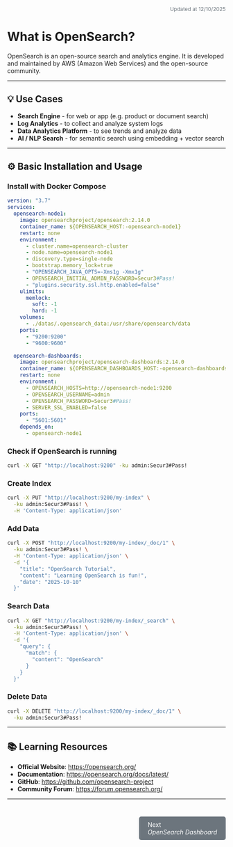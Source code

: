 <div style="text-align: right; color: #6c757d; font-size: 12px; margin-bottom: 20px;">
Updated at 12/10/2025
</div>

# What is OpenSearch?

OpenSearch is an open-source search and analytics engine. It is developed and maintained by AWS (Amazon Web Services) and the open-source community.

--------------------------------------------------------------------------------

## 💡 Use Cases

- **Search Engine** - for web or app (e.g. product or document search)
- **Log Analytics** - to collect and analyze system logs
- **Data Analytics Platform** - to see trends and analyze data
- **AI / NLP Search** - for semantic search using embedding + vector search

--------------------------------------------------------------------------------

## ⚙️ Basic Installation and Usage

### Install with Docker Compose

```yaml
version: "3.7"
services:
  opensearch-node1:
    image: opensearchproject/opensearch:2.14.0
    container_name: ${OPENSEARCH_HOST:-opensearch-node1}
    restart: none
    environment:
      - cluster.name=opensearch-cluster
      - node.name=opensearch-node1
      - discovery.type=single-node
      - bootstrap.memory_lock=true
      - "OPENSEARCH_JAVA_OPTS=-Xms1g -Xmx1g"
      - OPENSEARCH_INITIAL_ADMIN_PASSWORD=Secur3#Pass!
      - "plugins.security.ssl.http.enabled=false"
    ulimits:
      memlock:
        soft: -1
        hard: -1
    volumes:
      - ./datas/.opensearch_data:/usr/share/opensearch/data
    ports:
      - "9200:9200"
      - "9600:9600"

  opensearch-dashboards:
    image: opensearchproject/opensearch-dashboards:2.14.0
    container_name: ${OPENSEARCH_DASHBOARDS_HOST:-opensearch-dashboards}
    restart: none
    environment:
      - OPENSEARCH_HOSTS=http://opensearch-node1:9200
      - OPENSEARCH_USERNAME=admin
      - OPENSEARCH_PASSWORD=Secur3#Pass!
      - SERVER_SSL_ENABLED=false
    ports:
      - "5601:5601"
    depends_on:
      - opensearch-node1
```

### Check if OpenSearch is running

```bash
curl -X GET "http://localhost:9200" -ku admin:Secur3#Pass!
```

### Create Index

```bash
curl -X PUT "http://localhost:9200/my-index" \
  -ku admin:Secur3#Pass! \
  -H 'Content-Type: application/json'
```

### Add Data

```bash
curl -X POST "http://localhost:9200/my-index/_doc/1" \
  -ku admin:Secur3#Pass! \
  -H 'Content-Type: application/json' \
  -d '{
    "title": "OpenSearch Tutorial",
    "content": "Learning OpenSearch is fun!",
    "date": "2025-10-10"
  }'
```

### Search Data

```bash
curl -X GET "http://localhost:9200/my-index/_search" \
  -ku admin:Secur3#Pass! \
  -H 'Content-Type: application/json' \
  -d '{
    "query": {
      "match": {
        "content": "OpenSearch"
      }
    }
  }'
```

### Delete Data

```bash
curl -X DELETE "http://localhost:9200/my-index/_doc/1" \
  -ku admin:Secur3#Pass!
```

--------------------------------------------------------------------------------

## 📚 Learning Resources

- **Official Website**: <https://opensearch.org/>
- **Documentation**: <https://opensearch.org/docs/latest/>
- **GitHub**: <https://github.com/opensearch-project>
- **Community Forum**: <https://forum.opensearch.org/>

--------------------------------------------------------------------------------

<div style="display: flex; justify-content: end; margin-top: 40px;">
  <a href="#/database/opensearch/opensearch-dashboard" style="padding: 10px 20px; background-color: #6c757d; color: white; text-decoration: none; border-radius: 5px;">
        Next<br>
        <i>OpenSearch Dashboard</i></a>
</div>
